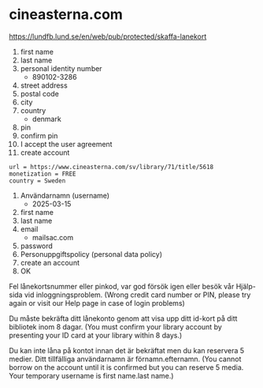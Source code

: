 # cineasterna.com

https://lundfb.lund.se/en/web/pub/protected/skaffa-lanekort

1. first name
2. last name
3. personal identity number
   - 890102-3286
4. street address
5. postal code
6. city
7. country
   - denmark
8. pin
9. confirm pin
10. I accept the user agreement
11. create account

~~~
url = https://www.cineasterna.com/sv/library/71/title/5618
monetization = FREE
country = Sweden
~~~

1. Användarnamn (username)
   - 2025-03-15
2. first name
3. last name
4. email
   - mailsac.com
5. password
6. Personuppgiftspolicy (personal data policy)
7. create an account
8. OK

Fel lånekortsnummer eller pinkod, var god försök igen eller besök vår
Hjälp-sida vid inloggningsproblem. (Wrong credit card number or PIN, please try
again or visit our Help page in case of login problems)

Du måste bekräfta ditt lånekonto genom att visa upp ditt id-kort på ditt
bibliotek inom 8 dagar. (You must confirm your library account by presenting
your ID card at your library within 8 days.)

Du kan inte låna på kontot innan det är bekräftat men du kan reservera 5
medier. Ditt tillfälliga användarnamn är förnamn.efternamn. (You cannot borrow
on the account until it is confirmed but you can reserve 5 media. Your
temporary username is first name.last name.)
